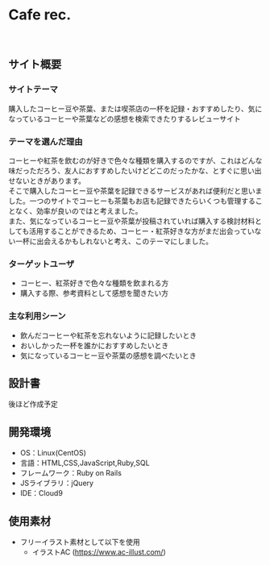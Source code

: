 # Cafe rec.
​
## サイト概要
### サイトテーマ
購入したコーヒー豆や茶葉、または喫茶店の一杯を記録・おすすめしたり、気になっているコーヒーや茶葉などの感想を検索できたりするレビューサイト
​
### テーマを選んだ理由
コーヒーや紅茶を飲むのが好きで色々な種類を購入するのですが、これはどんな味だっただろう、友人におすすめしたいけどどこのだったかな、とすぐに思い出せないときがあります。</br>
そこで購入したコーヒー豆や茶葉を記録できるサービスがあれば便利だと思いました。一つのサイトでコーヒーも茶葉もお店も記録できたらいくつも管理することなく、効率が良いのではと考えました。</br>
また、気になっているコーヒー豆や茶葉が投稿されていれば購入する検討材料としても活用することができるため、コーヒー・紅茶好きな方がまだ出会っていない一杯に出会えるかもしれないと考え、このテーマにしました。
​
### ターゲットユーザ
- コーヒー、紅茶好きで色々な種類を飲まれる方
- 購入する際、参考資料として感想を聞きたい方
​
### 主な利用シーン
- 飲んだコーヒーや紅茶を忘れないように記録したいとき
- おいしかった一杯を誰かにおすすめしたいとき
- 気になっているコーヒー豆や茶葉の感想を調べたいとき
​
## 設計書
後ほど作成予定
​
## 開発環境
- OS：Linux(CentOS)
- 言語：HTML,CSS,JavaScript,Ruby,SQL
- フレームワーク：Ruby on Rails
- JSライブラリ：jQuery
- IDE：Cloud9
​
## 使用素材
- フリーイラスト素材として以下を使用
  - イラストAC (https://www.ac-illust.com/)